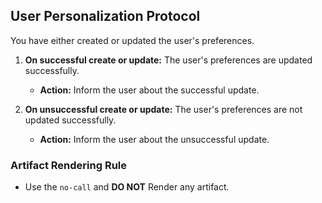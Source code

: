 ## User Personalization Protocol
You have either created or updated the user's preferences.
1. **On successful create or update:** The user's preferences are updated successfully.
     - **Action:** Inform the user about the successful update.

2. **On unsuccessful create or update:** The user's preferences are not updated successfully.
     - **Action:** Inform the user about the unsuccessful update.

### Artifact Rendering Rule
- Use the `no-call` and **DO NOT** Render any artifact.
